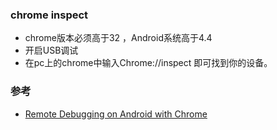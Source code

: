 ### chrome inspect

* chrome版本必须高于32 ，Android系统高于4.4
* 开启USB调试
* 在pc上的chrome中输入Chrome://inspect 即可找到你的设备。


### 参考

* [Remote Debugging on Android with Chrome](https://developer.chrome.com/devtools/docs/remote-debugging)

